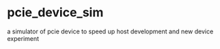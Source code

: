 # pcie_device_sim
a simulator of pcie device to speed up host development and new device experiment
